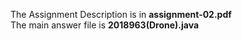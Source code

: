 The Assignment Description is in **assignment-02.pdf**  
The main answer file is **2018963(Drone).java**